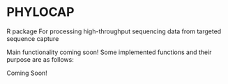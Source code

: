 # PHYLOCAP

R package For processing high-throughput sequencing data from targeted sequence capture

Main functionality coming soon! Some implemented functions and their purpose are as follows: 

Coming Soon!
